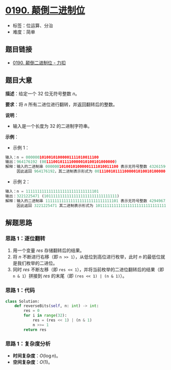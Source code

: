 # [0190. 颠倒二进制位](https://leetcode.cn/problems/reverse-bits/)

- 标签：位运算、分治
- 难度：简单

## 题目链接

- [0190. 颠倒二进制位 - 力扣](https://leetcode.cn/problems/reverse-bits/)

## 题目大意

**描述**：给定一个 $32$ 位无符号整数 $n$。

**要求**：将 $n$ 所有二进位进行翻转，并返回翻转后的整数。

**说明**：

- 输入是一个长度为 $32$ 的二进制字符串。

**示例**：

- 示例 1：

```python
输入：n = 00000010100101000001111010011100
输出：964176192 (00111001011110000010100101000000)
解释：输入的二进制串 00000010100101000001111010011100 表示无符号整数 43261596，
     因此返回 964176192，其二进制表示形式为 00111001011110000010100101000000。
```

- 示例 2：

```python
输入：n = 11111111111111111111111111111101
输出：3221225471 (10111111111111111111111111111111)
解释：输入的二进制串 11111111111111111111111111111101 表示无符号整数 4294967293，
     因此返回 3221225471 其二进制表示形式为 10111111111111111111111111111111。
```

## 解题思路

### 思路 1：逐位翻转

1. 用一个变量 $res$ 存储翻转后的结果。
2. 将 $n$ 不断进行右移（即 `n >> 1`），从低位到高位进行枚举，此时 $n$ 的最低位就是我们枚举的二进位。
3. 同时 $res$ 不断左移（即 `res << 1`），并将当前枚举的二进位翻转后的结果（即 `n & 1`）拼接到 $res$ 的末尾（即 `(res << 1) | (n & 1)`）。

### 思路 1：代码

```python
class Solution:
    def reverseBits(self, n: int) -> int:
        res = 0
        for i in range(32):
            res = (res << 1) | (n & 1)
            n >>= 1
        return res
```

### 思路 1：复杂度分析

- **时间复杂度**：$O(\log n)$。
- **空间复杂度**：$O(1)$。